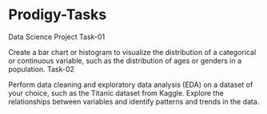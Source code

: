 # Prodigy-Tasks
Data Science Project
Task-01

Create a bar chart or histogram to visualize the distribution of a categorical or continuous variable, such as the distribution of ages or genders in a population.
Task-02

Perform data cleaning and exploratory data analysis (EDA) on a dataset of your choice, such as the Titanic dataset from Kaggle. Explore the relationships between variables and identify patterns and trends in the data.
